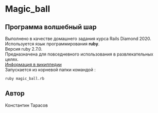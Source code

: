 # Magic_ball
## Программа волшебный шар
Выполнено в качестве домашнего задания курса Rails Diamond 2020.  
Используется язык программирования **ruby**.  
Версия ruby 2.7.0.  
Предназначена для повседневного использования в развлекательных целях.  
[Информация в википпедии](https://ru.wikipedia.org/wiki/Magic_8_ball)  
Запускается из корневой папки командой :

```
ruby magic_ball.rb
```
## Автор
Константин Тарасов
